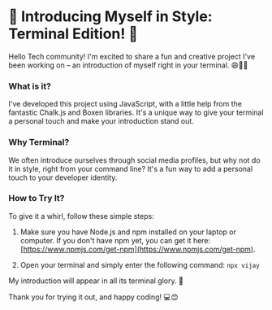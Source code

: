 # 👋 Introducing Myself in Style: Terminal Edition! 🚀

Hello Tech community! I'm excited to share a fun and creative project I've been working on – an introduction of myself right in your terminal. 😄👨‍💻


### **What is it?**

I've developed this project using JavaScript, with a little help from the fantastic Chalk.js and Boxen libraries. It's a unique way to give your terminal a personal touch and make your introduction stand out.

### **Why Terminal?**

We often introduce ourselves through social media profiles, but why not do it in style, right from your command line? It's a fun way to add a personal touch to your developer identity.

### **How to Try It?**

To give it a whirl, follow these simple steps:

1. Make sure you have Node.js and npm installed on your laptop or computer. If you don't have npm yet, you can get it here: [https://www.npmjs.com/get-npm](https://www.npmjs.com/get-npm).

2. Open your terminal and simply enter the following command: ```npx vijay```

My introduction will appear in all its terminal glory. 🌟

Thank you for trying it out, and happy coding! 💻😊

